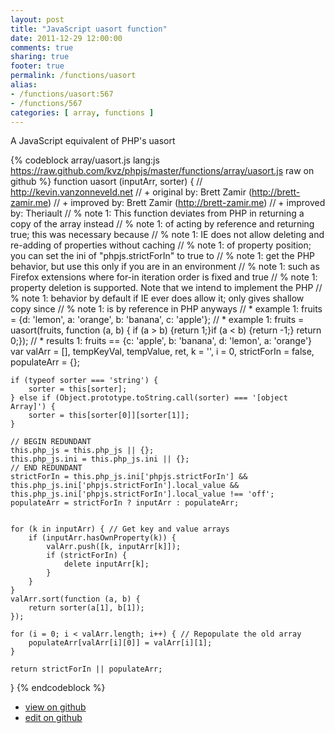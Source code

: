 ```yaml
---
layout: post
title: "JavaScript uasort function"
date: 2011-12-29 12:00:00
comments: true
sharing: true
footer: true
permalink: /functions/uasort
alias:
- /functions/uasort:567
- /functions/567
categories: [ array, functions ]
---
```

A JavaScript equivalent of PHP's uasort
<!-- more -->
{% codeblock array/uasort.js lang:js https://raw.github.com/kvz/phpjs/master/functions/array/uasort.js raw on github %}
function uasort (inputArr, sorter) {
    // http://kevin.vanzonneveld.net
    // +   original by: Brett Zamir (http://brett-zamir.me)
    // +   improved by: Brett Zamir (http://brett-zamir.me)
    // +   improved by: Theriault
    // %        note 1: This function deviates from PHP in returning a copy of the array instead
    // %        note 1: of acting by reference and returning true; this was necessary because
    // %        note 1: IE does not allow deleting and re-adding of properties without caching
    // %        note 1: of property position; you can set the ini of "phpjs.strictForIn" to true to
    // %        note 1: get the PHP behavior, but use this only if you are in an environment
    // %        note 1: such as Firefox extensions where for-in iteration order is fixed and true
    // %        note 1: property deletion is supported. Note that we intend to implement the PHP
    // %        note 1: behavior by default if IE ever does allow it; only gives shallow copy since
    // %        note 1: is by reference in PHP anyways
    // *     example 1: fruits = {d: 'lemon', a: 'orange', b: 'banana', c: 'apple'};
    // *     example 1: fruits = uasort(fruits, function (a, b) { if (a > b) {return 1;}if (a < b) {return -1;} return 0;});
    // *     results 1: fruits == {c: 'apple', b: 'banana', d: 'lemon', a: 'orange'}
    var valArr = [],
        tempKeyVal, tempValue, ret, k = '',
        i = 0,
        strictForIn = false,
        populateArr = {};

    if (typeof sorter === 'string') {
        sorter = this[sorter];
    } else if (Object.prototype.toString.call(sorter) === '[object Array]') {
        sorter = this[sorter[0]][sorter[1]];
    }

    // BEGIN REDUNDANT
    this.php_js = this.php_js || {};
    this.php_js.ini = this.php_js.ini || {};
    // END REDUNDANT
    strictForIn = this.php_js.ini['phpjs.strictForIn'] && this.php_js.ini['phpjs.strictForIn'].local_value && this.php_js.ini['phpjs.strictForIn'].local_value !== 'off';
    populateArr = strictForIn ? inputArr : populateArr;


    for (k in inputArr) { // Get key and value arrays
        if (inputArr.hasOwnProperty(k)) {
            valArr.push([k, inputArr[k]]);
            if (strictForIn) {
                delete inputArr[k];
            }
        }
    }
    valArr.sort(function (a, b) {
        return sorter(a[1], b[1]);
    });
    
    for (i = 0; i < valArr.length; i++) { // Repopulate the old array
        populateArr[valArr[i][0]] = valArr[i][1];
    }

    return strictForIn || populateArr;
}
{% endcodeblock %}
<ul>
 <li><a href="https://github.com/kvz/phpjs/blob/master/functions/array/uasort.js">view on github</a></li>
 <li><a href="https://github.com/kvz/phpjs/edit/master/functions/array/uasort.js">edit on github</a></li>
</ul>
